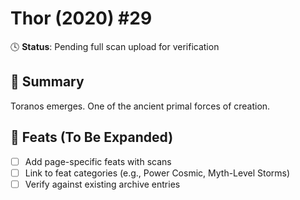 # Thor (2020) #29

🕓 **Status**: Pending full scan upload for verification


## 📖 Summary
Toranos emerges. One of the ancient primal forces of creation.

## 🔹 Feats (To Be Expanded)
- [ ] Add page-specific feats with scans
- [ ] Link to feat categories (e.g., Power Cosmic, Myth-Level Storms)
- [ ] Verify against existing archive entries